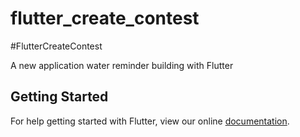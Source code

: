 # flutter_create_contest

#FlutterCreateContest

A new application water reminder building with Flutter

## Getting Started

For help getting started with Flutter, view our online
[documentation](https://flutter.io/).
